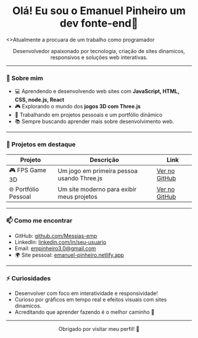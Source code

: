 <h1 align="center">Olá! Eu sou o Emanuel Pinheiro um dev fonte-end👋</h1>
<>Atualmente a procuara de um trabalho como programador</2>

<p align="center">
Desenvolvedor apaixonado por tecnologia,  criação de sites dinamicos, responsivos e soluções web interativas.
</p>

---

### 🧠 Sobre mim
- 💻 Aprendendo e desenvolvendo web sites com **JavaScript, HTML, CSS, node.js, React**
- 🎮 Explorando o mundo dos **jogos 3D com Three.js**
- 🔭 Trabalhando em projetos pessoais e um portfólio dinâmico
- 📚 Sempre buscando aprender mais sobre desenvolvimento web.

---

### 🚀 Projetos em destaque

| Projeto | Descrição | Link |
|--------|-----------|------|
| 🎮 FPS Game 3D | Um jogo em primeira pessoa usando Three.js | [Ver no GitHub](https://github.com/Messias-emp/fps-game) |
| 🌐 Portfólio Pessoal | Um site moderno para exibir meus projetos | [Ver no GitHub](https://github.com/Messias-emp/portfolio) |

---

### 📫 Como me encontrar
- GitHub: [github.com/Messias-emp](https://github.com/Messias-emp)
- LinkedIn: [linkedin.com/in/seu-usuario](https://linkedin.com/in/seu-usuario) <!-- (Me avise seu user se quiser atualizar) -->
- Email: empinheiro3.0@gmail.com <!-- (Pode mandar seu e-mail se quiser trocar) -->
- 🌍 Site pessoal: [emanuel-pinheiro.netlify.app](https://emanuel-pinheiro.netlify.app)

---

### ⚡ Curiosidades
- Desenvolver com foco em interatividade e responsividade!
- Curioso por gráficos em tempo real e efeitos visuais com sites dinamicos.
- Acreditando que aprender fazendo é o melhor caminho 🚀

---

<p align="center">Obrigado por visitar meu perfil! 🙌</p>

